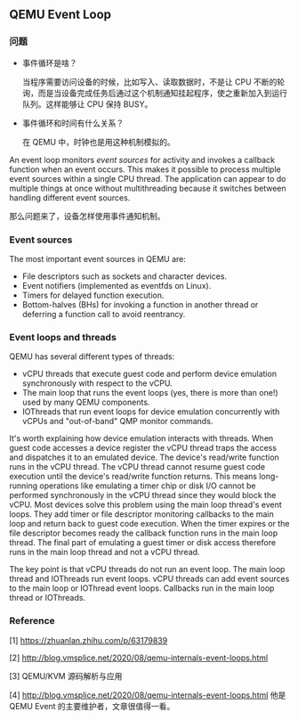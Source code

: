 ## QEMU Event Loop

### 问题

- 事件循环是啥？

  当程序需要访问设备的时候，比如写入、读取数据时，不是让 CPU 不断的轮询，而是当设备完成任务后通过这个机制通知挂起程序，使之重新加入到运行队列。这样能够让 CPU 保持 BUSY。

- 事件循环和时间有什么关系？

  在 QEMU 中，时钟也是用这种机制模拟的。

An event loop monitors *event sources* for activity and invokes a callback function when an event occurs. This makes it possible to process multiple event sources within a single CPU thread. The application can appear to do multiple things at once without multithreading because it switches between handling different event sources.

那么问题来了，设备怎样使用事件通知机制。

### Event sources

The most important event sources in QEMU are:

- File descriptors such as sockets and character devices.
- Event notifiers (implemented as eventfds on Linux).
- Timers for delayed function execution.
- Bottom-halves (BHs) for invoking a function in another thread or deferring a function call to avoid reentrancy.

### Event loops and threads

QEMU has several different types of threads:

- vCPU threads that execute guest code and perform device emulation synchronously with respect to the vCPU.
- The main loop that runs the event loops (yes, there is more than one!) used by many QEMU components.
- IOThreads that run event loops for device emulation concurrently with vCPUs and "out-of-band" QMP monitor commands.

It's worth explaining how device emulation interacts with threads. When guest code accesses a device register the vCPU thread traps the access and dispatches it to an emulated device. The device's read/write function runs in the vCPU thread. The vCPU thread cannot resume guest code execution until the device's read/write function returns. This means long-running operations like emulating a timer chip or disk I/O cannot be performed synchronously in the vCPU thread since they would block the vCPU. Most devices solve this problem using the main loop thread's event loops. They add timer or file descriptor monitoring callbacks to the main loop and return back to guest code execution. When the timer expires or the file descriptor becomes ready the callback function runs in the main loop thread. The final part of emulating a guest timer or disk access therefore runs in the main loop thread and not a vCPU thread.

The key point is that vCPU threads do not run an event loop. The main loop thread and IOThreads run event loops. vCPU threads can add event sources to the main loop or IOThread event loops. Callbacks run in the main loop thread or IOThreads.

### Reference

[1] https://zhuanlan.zhihu.com/p/63179839

[2] http://blog.vmsplice.net/2020/08/qemu-internals-event-loops.html

[3] QEMU/KVM 源码解析与应用

[4] http://blog.vmsplice.net/2020/08/qemu-internals-event-loops.html 他是 QEMU Event 的主要维护者，文章很值得一看。
